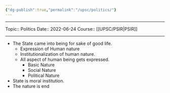 ```yaml
---
{"dg-publish":true,"permalink":"/upsc/politics/"}
---
```


----
Topic:: Politics
Date:: 2022-06-24
Course:: [[UPSC/PSIR\|PSIR]] 

----

- The State came into being for sake of good life.
	- Expression of Human nature 
	- Institutionalization of human nature. 
	- All aspect of human being gets expressed. 
		- Basic Nature 
		- Social Nature 
		- Political Nature 
- State is moral institution. 
- The nature is end

